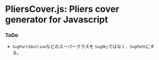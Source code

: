 # PliersCover.js: Pliers cover generator for Javascript

### ToDo

* ``SvgPart1Outline``などのスーパークラスを
``SvgObj``ではなく、``SvgPath``にする。

